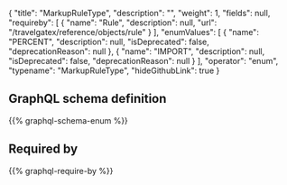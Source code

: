 {
  "title": "MarkupRuleType",
  "description": "",
  "weight": 1,
  "fields": null,
  "requireby": [
    {
      "name": "Rule",
      "description": null,
      "url": "/travelgatex/reference/objects/rule"
    }
  ],
  "enumValues": [
    {
      "name": "PERCENT",
      "description": null,
      "isDeprecated": false,
      "deprecationReason": null
    },
    {
      "name": "IMPORT",
      "description": null,
      "isDeprecated": false,
      "deprecationReason": null
    }
  ],
  "operator": "enum",
  "typename": "MarkupRuleType",
  "hideGithubLink": true
}
## GraphQL schema definition

{{% graphql-schema-enum %}}

## Required by

{{% graphql-require-by %}}
